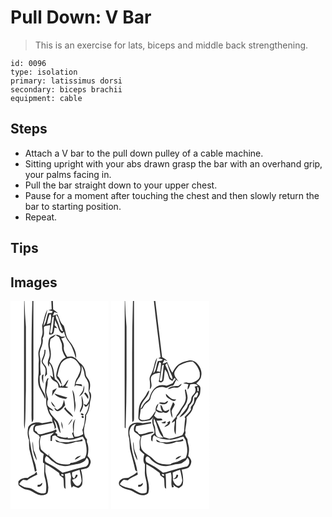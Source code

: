 # Pull Down: V Bar 
> This is an exercise for lats, biceps and middle back strengthening.

``` 
id: 0096 
type: isolation 
primary: latissimus dorsi 
secondary: biceps brachii 
equipment: cable 
``` 

## Steps

 - Attach a V bar to the pull down pulley of a cable machine.
 - Sitting upright with your abs drawn grasp the bar with an overhand grip, your palms facing in.
 - Pull the bar straight down to your upper chest.
 - Pause for a moment after touching the chest and then slowly return the bar to starting position.
 - Repeat.

## Tips


## Images

<svg width="118pt" height="250pt" viewBox="0 0 118 250" xmlns="http://www.w3.org/2000/svg"><g fill="#FFF"><path d="M0 0h16.38c-.29 48.66-.02 97.33-.15 146-.03 2.52.12 5.07.79 7.52 1.37-15.56.87-31.25 1.42-46.86.09-25.23.04-50.46.03-75.69-.9-10.3-1.36-20.63-1.69-30.97h9.42c-1.45 42.67-.8 85.36-.94 128.05.1 5.85-.35 11.74.4 17.56 1.26-1.31 1.87-2.84 1.82-4.59 0-47 .01-94.01-.01-141.02H49c.13 3.29.29 6.57.46 9.85-1 .27-2.99.8-3.99 1.07 1.73.56 3.48 1.04 5.23 1.5l-1.2 2.1c-1.4-.09-2.79-.11-4.19-.07-2.38 5.02-1.71 11.31-5.83 15.49 1.16-6.63 3.6-12.94 4.85-19.55-3.57 5.86-4.04 12.96-6.43 19.31.45 4.26 1.23 8.8-.39 12.9-1.2 2.82-.16 5.94-.87 8.85-.82 3.05-2.29 5.9-2.93 9.01-.88 4.14.74 8.3.2 12.47-.51 5.65.32 11.36-.52 17-.62 5.25-.46 10.88 2.17 15.61 2.22 3.95 4.06 8.1 6.37 12 .79-5.15-3.34-9-5.1-13.45-2.09-4.41-1.79-9.36-1.81-14.1.33-.42.99-1.26 1.33-1.68-.5-4.73-1.03-9.5-.49-14.25.61-4.54-1.77-9.02-.53-13.55 1.47-5.16 4.55-10.18 3.14-15.75 2.91-4.14 1.15-9.21 1.71-13.85 2.18-1.4 4.93-1.44 7.39-2.02-.18 3.73-.61 7.45-1.36 11.1 1.91.92 3.98.23 5.36-1.29.69-2.14.86-4.4 1.2-6.61l3.26.48c-.97-1.18-1.99-2.31-3.04-3.43.2-2.05.37-4.11.57-6.17.49 1.15.98 2.29 1.48 3.43 2.67 3.98 2.26 9.84 6.86 12.38.79-.68 1.59-1.37 2.37-2.07.9 4.51 2.74 8.78 5.67 12.34 4.57 5.73 6.28 12.97 8.69 19.73.85-6.27-2.12-12.03-5.39-17.13-2.38-3.41-5.43-6.56-6.4-10.73-.88-3.75-1.6-7.54-2.86-11.19-4.41-3.27-5.25-9.13-7.68-13.75-1.83.69-3.7 1.3-5.58 1.84.63-1.5 1.3-2.97 1.99-4.44 1.37.46 2.74.9 4.12 1.33-1.75-1.67-3.67-3.14-5.65-4.51-.09-3.4-.2-6.8-.34-10.2H118v250H0V0m48.81 42.97c-2.72 1.08-2.86 4.43-3.27 6.91-1.14 6.19 3.09 12.25.69 18.36-1.53 3.44-2.24 7.21-.14 10.66.13-1.06.4-3.19.53-4.26 3.6 4.99 3.92 11.17 4.58 17.05-1.27-.89-2.57-1.74-3.89-2.54.66 1.48 1.34 2.96 2.19 4.35 1.53 2.23 4.41 2.8 6.35 4.57 1.55 1.59 1.54 3.92 1.85 5.98 3.89-.93 7.95 1.17 11.69-.5-.86-.32-2.57-.96-3.42-1.27 1.45-2.46 2.8-4.99 3.63-7.72-3.16 2.09-3.76 6.5-7.34 8.07-1.18-4.55-1.91-9.66-5.99-12.62.92-4.69 1.86-9.47 3.85-13.85 2.1-4.57 7.05-7.27 11.88-7.87 5.55.28 8.95 5.44 11.41 9.83 1.81 4.6-1.2 9.1-2.9 13.23-2.63 3.38-3.47 7.6-3.6 11.79.37-.57 1.11-1.69 1.48-2.26 2.61.43 5.19 1.03 7.8 1.47-.26-.61-.79-1.84-1.05-2.45-2.35-.16-4.7-.29-7.05-.38.88-3.33 3.08-5.94 4.94-8.73 1.86-4.11 2.63-8.65 2.29-13.15 1.69 3.18 3.17 6.54 3.41 10.19.08 3.62 3.18 6.06 4.23 9.36 1.44 3.36.5 7.04.76 10.55.51 2.76 1.76 5.43 1.39 8.29-.04 3.33-2.08 6.11-3.89 8.73-.92-.34-2.75-1.03-3.66-1.37.68 1.16 1.35 2.33 2.03 3.5.83-.26 1.66-.51 2.49-.76.73-1.12 1.47-2.23 2.23-3.32-.76 4.84-1.75 9.94-4.74 13.96-.31 6.02-.66 12.36-3.34 17.87.39 1.67.71 3.35.99 5.03-3.09 2-6.64 3.21-10.34 3.28-.37-1.39-.76-2.76-1.17-4.13.69-5.73-.1-11.6 2.12-17.08-4.1 4.03-2.97 10.34-2.44 15.49-.39.38-1.17 1.13-1.56 1.51.71 1.85 1.42 3.7 2.09 5.56-2.39.25-4.78.38-7.18.45.03-.24.07-.72.09-.96-4.33.86-8.57-.43-12.59-1.94l-.16-2.3-3.25-1.85c2.32.95 3.46-2.58 1.47-3.49-3.99 2.86-9.03 3.15-13.56 4.68-3.09.88-7.77 2.43-9.04-1.73l-2.42-1.63c.09-1.85-.52-4.71 1.73-5.47 6.53-1.44 13.19-2.24 19.71-3.75-.56-.61-1.14-1.2-1.74-1.78-3.64.93-7.36 1.51-11.06 2.17-5.65-2.19-13.63-1.04-16.68 4.74-1.04 5.15-1.09 10.59 1 15.51-.03 3.7-.04 7.41.42 11.09 2.2 8.96 4.95 17.8 6.67 26.88.52-.29 1.55-.89 2.07-1.19-.89-3.24-.96-6.69-2.25-9.81-4.12-10.86-5.11-22.48-7.11-33.84-.56-3.36.49-6.86 2.41-9.62 1.27-1.83 3.72-1.94 5.62-2.72-2.55 2.21-3.42 5.52-2.4 8.75 1.83 1.93 4.23 3.24 6.41 4.75.39.85.78 1.7 1.18 2.55-1.97 4.3-.5 9.13-.87 13.66.2.54.61 1.62.82 2.16.31.44.95 1.31 1.26 1.75 1.13.8 2.25 1.62 3.37 2.44-.69 3.35-1.07 6.75-.8 10.16.41.29 1.21.85 1.62 1.14.14 5.79-.99 11.73.69 17.39 1.57 5.62 2.18 11.82.95 17.5-5.17 2.51-10.44-.7-14.71-3.48-3.06-2.24-6.98-2.1-10.5-3.04-2.46-.78-4.57-2.32-6.72-3.71 1.27-2.02 2.78-3.89 4.8-5.21 1.6.26 3.21.49 4.83.69 3.43-3.32 8.04-4.68 12.1-6.97-.2-.83-.59-2.49-.79-3.32-.94.91-1.85 1.85-2.75 2.8-2.84 1.24-5.57 2.73-8.03 4.63-4.19-.29-8.35.87-11.09 4.21.07 1.47-.12 2.99.31 4.43 1.73 1.68 3.79 3.03 5.95 4.1 3.13 1.49 6.87 1.23 9.81 3.2 4.98 2.83 10.93 6.69 16.76 3.82 3.5-1.03 2.69-5.36 3.15-8.17-.48-6.43-2.24-12.73-3.65-19.01.01-3.07-.04-6.14-.03-9.2 5.86 2.88 11.23 6.63 16.49 10.47.33 1 .61 2.02.84 3.06 1.4 1.09 2.98 1.96 4.3 3.17.85 3.77.24 7.71.99 11.51l1.72 1.52c-.35-5.97-.04-11.98-.8-17.92 2.06-.62 4.12-1.22 6.2-1.77.8 2.27 1.48 4.66.98 7.09-.65 3.77-.12 7.62.94 11.26.68-.66 1.34-1.34 1.98-2.05 1.96.84 3.94 1.62 5.94 2.38 2.03-1.22 4.55-2.51 4.79-5.18.78-5.66-.02-11.45-1.64-16.9 2.46-.58 4.97-.96 7.37-1.74 2.56-1.18 3.6-4.06 4.3-6.59.73-3.27-1.65-5.91-3.63-8.15 1.21-5.47 1.59-11.37-.84-16.59l.09-3.44c-1.69-1.65-2.81-3.8-3.15-6.14-1.96-7.72 2.94-15.01 2.15-22.77 3.4-4.52 4.19-10.36 4.7-15.83 1.01-4.29 2.82-9.48-1.05-12.93 1.24-4.13 1.92-8.78-.13-12.78-1.04-2.58-3.6-4.46-3.84-7.35-.43-4.58-2.01-9.44-5.56-12.54-3.38-2.13-4.86-6.35-8.72-7.85-2.41-1.82-5.46-1.18-8.2-.72-1.95-3.69-4.74-7.55-3.99-11.94.65-3.72-1.72-6.9-3.08-10.15 1.76-.57 3.85-.66 5.03-2.34-1.55.1-3.09.22-4.62.38-2.28-.95-4.56-3.54-7.15-1.98 1.37.83 2.77 1.64 4.16 2.45.93 2.64 2.19 5.14 3.17 7.76.57 2.58.17 5.27.66 7.87.92 3.17 2.43 6.14 4.23 8.89-6.58 2.55-9.04 9.65-10.57 15.93-.7 3.13-1.92 7.05.69 9.64 2.27 2.16 3.42 5.11 5.22 7.62-.73.55-1.45 1.1-2.18 1.65-.92-3.72-3.05-6.92-6.28-9.01-1.24-7.19-.98-15.35-6.62-20.84 2.13-5.09 2.29-10.72 1.02-16.05-.99-3.74-.48-7.63.42-11.34 2.44-1.36 5.03-2.77 6.37-5.36-1.92.84-3.78 1.82-5.63 2.81m-8.06 15.62c.32 4.51-1.83 8.52-3.27 12.63-.89 2.94 1.81 5.07 3.16 7.32 2.63 3.66 1.23 8.38.43 12.41.96-.96 1.9-1.94 2.84-2.93-.33-3.57.3-7.66-2.31-10.55-1.23-1.94-3.94-3.82-2.64-6.4 1.6-4.02 3.58-8.08 2.93-12.55-.28.01-.86.05-1.14.07m-2.85 30.4c-.98 3.52.17 7.02 1.58 10.25-.2-3.69-.54-7.4.28-11.03-.47.19-1.39.58-1.86.78m6.28 3.96c-.87 2.31-2.16 4.55-2.09 7.1-.09 4.25-1.41 8.61.07 12.76 1.54 5.01-.32 10.44 1.91 15.31.87 4.41 2.64 8.59 5.75 11.9.15 1.79.35 3.58.55 5.37 1.76 2.51 2.76 5.42 2.65 8.51l1.75-2.14c-.4-3.2-1.62-6.16-2.76-9.15 5.03 4.09 3.86 11.5 8.12 16.08-.72-4.78-1.18-9.84-3.6-14.11-3.73-4.61-9.1-8.4-10.19-14.62 1.76.74 3.53 1.44 5.36 1.97-1.74-2.84-5.33-3.74-7.11-6.52-.6-2.43-.64-5.18.64-7.42-.7-2.63-1.73-5.17-2.23-7.86-.43-4.82 2.13-9.37 1.53-14.2.42-1.13.85-2.26 1.27-3.38-.4.1-1.21.3-1.62.4m41.89 16.07c-1.21 1.86-2.65 3.57-3.77 5.49 5.12-2.15 7.06-8.08 5.97-13.23-.74 2.58-.66 5.45-2.2 7.74m-35.5-1.77c-.36 2.24-.66 4.49-.69 6.76 1.62-3.33 3.97-6.21 5.71-9.47-1.77.72-3.44 1.65-5.02 2.71m26.18 26.36c.98-3.78 1.84-7.75 1.04-11.64-1.04-5.14-.3-10.84-3.63-15.28 1.58 8.88 2.7 17.88 2.59 26.92m11.62-22.52c1.75 2.05 3.11 4.39 4.7 6.57 1.37-3.12-1.12-5.82-3.15-7.9-.39.33-1.16 1-1.55 1.33m-35.85-.07c3 4.38 8.62 5.79 13.57 6.59.74-.53 1.47-1.08 2.18-1.66-5.3-1.54-10.5-3.31-15.75-4.93m33.1 13.94c-.32 2.34-1.41 4.48-2.37 6.61.11.64.33 1.9.43 2.53.83-1.63 1.68-3.24 2.41-4.91 2.37-5.01 1.11-10.87-.76-15.83-.36 3.88.81 7.73.29 11.6m-21.46-6.37c-.63 2.5-1.11 5.1-2.34 7.4-1.36 2.14-3.62 3.44-5.75 4.7-1.14-.97-2.3-1.92-3.49-2.83.54 2.29 1.95 4.69 4.69 4.38 3.54-1.27 5.92-4.28 8.31-7.01-.32-2.25-.72-4.49-1.42-6.64m-15.4 1.89c.35 3.18 2.31 5.76 5.27 6.95a43.527 43.527 0 0 0-5.27-6.95m15.54 8.85c3.26 3.62 6.57 7.39 10.83 9.86-1.27-5.23-7.37-7.08-9.33-11.92-.5.69-1 1.37-1.5 2.06m20.15 5.8c-.8 1.68 3.02 3.07 3.31 1.17-.4-1.23-2.25-2.05-3.31-1.17m1.09 3.12c-.89 1.24 1.17 3 2.17 1.75.92-1.27-1.15-3.02-2.17-1.75m-16.48 10.88c2.3-2.12 4.47-4.56 5.27-7.66-2.16 2.24-3.75 4.96-5.27 7.66m-8.15-4.28c-.08 3.01.57 5.97 1.78 8.72.11-3.01-.3-6.05-1.78-8.72m-34.35 23.51c-.64 8 .83 16.13 5.09 23.01-.47-4.39-2.04-8.57-3.9-12.54-.48-3.48-.39-7.03-1.19-10.47m8.87 51.99c-.7.06-2.11.19-2.82.25-.03.59-.11 1.77-.15 2.36 2.9.47 5.94-1.76 5.61-4.85-.89.73-1.77 1.47-2.64 2.24z"/><path d="M46.77 16.34c.41-.11 1.21-.35 1.61-.46.97 3.37.05 6.91-.46 10.29-1.34.74-2.81 1.2-4.22 1.77.75-3.93 1.59-7.87 3.07-11.6zM54.8 16.58c3.07 3.15 3.48 7.71 5.11 11.6 1.16 2.62 2.35 5.22 3.18 7.96-4.24-.01-3.98-5.2-5.39-8.08-.7-3.94-4.37-7.33-2.9-11.48zM50.35 19.58l1.78-1.01c-.49 6.07-1.05 12.17-1.9 18.2l-1.49 2.61c-.31-.48-.93-1.46-1.25-1.94 1.09-5.93 1.72-11.94 2.86-17.86zM36.62 162.09c5.24-1.34 10.41-2.9 15.66-4.17-1.35 1.42-2.77 2.76-4.16 4.13-.04 2-.07 4-.1 6 .43 0 1.29.01 1.72.01.12-1.94.15-3.9.49-5.82 1.09-.49 2.26-.74 3.41-1.05 1.81 1.7 3.88 3.09 6.2 4.01 5.33.9 10.82 1.84 16.19.74 3.6-1.07 7.13-2.41 10.83-3.11.8 1.47 1.65 2.92 2.57 4.32 1.61 6.97 3.52 14.72-.24 21.38-5.66 2.01-10.74 5.78-17.01 5.73-.28.37-.85 1.09-1.14 1.46-5.28.86-10.84.29-15.7-2-3.31-2.39-6.27-5.23-9.19-8.07-.02-.71-.05-2.13-.06-2.84-.26.91-.51 1.83-.77 2.75-3.14-2.28-6.19-4.68-8.82-7.55-1.33-5.2-1.98-10.82.12-15.92m17.08 4.22c.41.89.87 1.75 1.4 2.58 3.24.99 6.73 1.03 9.88 2.42 4.56.83 9.09-.73 13.33-2.3 2.76-.36 5.57-.41 8.29-1.07-.12-.56-.36-1.67-.48-2.22-4.45 2.14-9.49 2.04-14.2 3.26-4.18 1.16-8.54.37-12.79.2-1.7-1.17-3.53-2.11-5.43-2.87m23.6 24.14c2.68-1.17 5.29-2.62 7.27-4.81-2.96.65-6.46 1.43-7.27 4.81z"/><path d="M43.51 194.13c-3.16-1.36-2.54-5.97-.43-8.06 3.26 1.54 4.84 5.03 7.95 6.78 5.4 4.58 13.04 6.36 19.89 4.58 6.3-1.92 13.54-1.24 18.63-6.07.64-1.1 1.29-2.2 1.95-3.29 4.11 3.22 2.48 10.9-3.06 11.11-8.89 1.43-17.23 5-26 6.92-5.87-4.62-12.19-8.72-18.93-11.97zM73.91 205.72c2.93-1.18 5.85-2.41 8.92-3.2.9 4.46 2.22 8.91 2.49 13.45-.73 2.84-2.66 7.12-6.31 5.6-2.59-1.5-4.01-4.38-5.08-7.07 2.99-.86 6.58-2.06 6.56-5.78-.45-.12-1.36-.35-1.82-.47-.64 1.59-1.31 3.17-2.13 4.68-2.93-1.34-2.75-4.47-2.63-7.21zM61.04 207.9c1.02-1.04 3.34.3 2.5 1.68-.97.98-3.31-.38-2.5-1.68z"/></g><g fill="#333"><path d="M16.38 0h.4c.33 10.34.79 20.67 1.69 30.97.01 25.23.06 50.46-.03 75.69-.55 15.61-.05 31.3-1.42 46.86-.67-2.45-.82-5-.79-7.52.13-48.67-.14-97.34.15-146zM26.2 0h1.27c.02 47.01.01 94.02.01 141.02.05 1.75-.56 3.28-1.82 4.59-.75-5.82-.3-11.71-.4-17.56.14-42.69-.51-85.38.94-128.05zM49 0h1.84c.14 3.4.25 6.8.34 10.2 1.98 1.37 3.9 2.84 5.65 4.51-1.38-.43-2.75-.87-4.12-1.33-.69 1.47-1.36 2.94-1.99 4.44 1.88-.54 3.75-1.15 5.58-1.84 2.43 4.62 3.27 10.48 7.68 13.75 1.26 3.65 1.98 7.44 2.86 11.19.97 4.17 4.02 7.32 6.4 10.73 3.27 5.1 6.24 10.86 5.39 17.13-2.41-6.76-4.12-14-8.69-19.73-2.93-3.56-4.77-7.83-5.67-12.34-.78.7-1.58 1.39-2.37 2.07-4.6-2.54-4.19-8.4-6.86-12.38-.5-1.14-.99-2.28-1.48-3.43-.2 2.06-.37 4.12-.57 6.17 1.05 1.12 2.07 2.25 3.04 3.43l-3.26-.48c-.34 2.21-.51 4.47-1.2 6.61-1.38 1.52-3.45 2.21-5.36 1.29.75-3.65 1.18-7.37 1.36-11.1-2.46.58-5.21.62-7.39 2.02-.56 4.64 1.2 9.71-1.71 13.85 1.41 5.57-1.67 10.59-3.14 15.75-1.24 4.53 1.14 9.01.53 13.55-.54 4.75-.01 9.52.49 14.25-.34.42-1 1.26-1.33 1.68.02 4.74-.28 9.69 1.81 14.1 1.76 4.45 5.89 8.3 5.1 13.45-2.31-3.9-4.15-8.05-6.37-12-2.63-4.73-2.79-10.36-2.17-15.61.84-5.64.01-11.35.52-17 .54-4.17-1.08-8.33-.2-12.47.64-3.11 2.11-5.96 2.93-9.01.71-2.91-.33-6.03.87-8.85 1.62-4.1.84-8.64.39-12.9 2.39-6.35 2.86-13.45 6.43-19.31-1.25 6.61-3.69 12.92-4.85 19.55 4.12-4.18 3.45-10.47 5.83-15.49 1.4-.04 2.79-.02 4.19.07l1.2-2.1c-1.75-.46-3.5-.94-5.23-1.5 1-.27 2.99-.8 3.99-1.07-.17-3.28-.33-6.56-.46-9.85m-2.23 16.34c-1.48 3.73-2.32 7.67-3.07 11.6 1.41-.57 2.88-1.03 4.22-1.77.51-3.38 1.43-6.92.46-10.29-.4.11-1.2.35-1.61.46m8.03.24c-1.47 4.15 2.2 7.54 2.9 11.48 1.41 2.88 1.15 8.07 5.39 8.08-.83-2.74-2.02-5.34-3.18-7.96-1.63-3.89-2.04-8.45-5.11-11.6m-4.45 3c-1.14 5.92-1.77 11.93-2.86 17.86.32.48.94 1.46 1.25 1.94l1.49-2.61c.85-6.03 1.41-12.13 1.9-18.2l-1.78 1.01z"/><path d="M48.81 42.97c1.85-.99 3.71-1.97 5.63-2.81-1.34 2.59-3.93 4-6.37 5.36-.9 3.71-1.41 7.6-.42 11.34 1.27 5.33 1.11 10.96-1.02 16.05 5.64 5.49 5.38 13.65 6.62 20.84 3.23 2.09 5.36 5.29 6.28 9.01.73-.55 1.45-1.1 2.18-1.65-1.8-2.51-2.95-5.46-5.22-7.62-2.61-2.59-1.39-6.51-.69-9.64 1.53-6.28 3.99-13.38 10.57-15.93-1.8-2.75-3.31-5.72-4.23-8.89-.49-2.6-.09-5.29-.66-7.87-.98-2.62-2.24-5.12-3.17-7.76-1.39-.81-2.79-1.62-4.16-2.45 2.59-1.56 4.87 1.03 7.15 1.98 1.53-.16 3.07-.28 4.62-.38-1.18 1.68-3.27 1.77-5.03 2.34 1.36 3.25 3.73 6.43 3.08 10.15-.75 4.39 2.04 8.25 3.99 11.94 2.74-.46 5.79-1.1 8.2.72 3.86 1.5 5.34 5.72 8.72 7.85 3.55 3.1 5.13 7.96 5.56 12.54.24 2.89 2.8 4.77 3.84 7.35 2.05 4 1.37 8.65.13 12.78 3.87 3.45 2.06 8.64 1.05 12.93-.51 5.47-1.3 11.31-4.7 15.83.79 7.76-4.11 15.05-2.15 22.77.34 2.34 1.46 4.49 3.15 6.14l-.09 3.44c2.43 5.22 2.05 11.12.84 16.59 1.98 2.24 4.36 4.88 3.63 8.15-.7 2.53-1.74 5.41-4.3 6.59-2.4.78-4.91 1.16-7.37 1.74 1.62 5.45 2.42 11.24 1.64 16.9-.24 2.67-2.76 3.96-4.79 5.18-2-.76-3.98-1.54-5.94-2.38-.64.71-1.3 1.39-1.98 2.05-1.06-3.64-1.59-7.49-.94-11.26.5-2.43-.18-4.82-.98-7.09-2.08.55-4.14 1.15-6.2 1.77.76 5.94.45 11.95.8 17.92l-1.72-1.52c-.75-3.8-.14-7.74-.99-11.51-1.32-1.21-2.9-2.08-4.3-3.17-.23-1.04-.51-2.06-.84-3.06-5.26-3.84-10.63-7.59-16.49-10.47-.01 3.06.04 6.13.03 9.2 1.41 6.28 3.17 12.58 3.65 19.01-.46 2.81.35 7.14-3.15 8.17-5.83 2.87-11.78-.99-16.76-3.82-2.94-1.97-6.68-1.71-9.81-3.2-2.16-1.07-4.22-2.42-5.95-4.1-.43-1.44-.24-2.96-.31-4.43 2.74-3.34 6.9-4.5 11.09-4.21 2.46-1.9 5.19-3.39 8.03-4.63.9-.95 1.81-1.89 2.75-2.8.2.83.59 2.49.79 3.32-4.06 2.29-8.67 3.65-12.1 6.97-1.62-.2-3.23-.43-4.83-.69-2.02 1.32-3.53 3.19-4.8 5.21 2.15 1.39 4.26 2.93 6.72 3.71 3.52.94 7.44.8 10.5 3.04 4.27 2.78 9.54 5.99 14.71 3.48 1.23-5.68.62-11.88-.95-17.5-1.68-5.66-.55-11.6-.69-17.39-.41-.29-1.21-.85-1.62-1.14-.27-3.41.11-6.81.8-10.16-1.12-.82-2.24-1.64-3.37-2.44-.31-.44-.95-1.31-1.26-1.75-.21-.54-.62-1.62-.82-2.16.37-4.53-1.1-9.36.87-13.66-.4-.85-.79-1.7-1.18-2.55-2.18-1.51-4.58-2.82-6.41-4.75-1.02-3.23-.15-6.54 2.4-8.75-1.9.78-4.35.89-5.62 2.72-1.92 2.76-2.97 6.26-2.41 9.62 2 11.36 2.99 22.98 7.11 33.84 1.29 3.12 1.36 6.57 2.25 9.81-.52.3-1.55.9-2.07 1.19-1.72-9.08-4.47-17.92-6.67-26.88-.46-3.68-.45-7.39-.42-11.09-2.09-4.92-2.04-10.36-1-15.51 3.05-5.78 11.03-6.93 16.68-4.74 3.7-.66 7.42-1.24 11.06-2.17.6.58 1.18 1.17 1.74 1.78-6.52 1.51-13.18 2.31-19.71 3.75-2.25.76-1.64 3.62-1.73 5.47l2.42 1.63c1.27 4.16 5.95 2.61 9.04 1.73 4.53-1.53 9.57-1.82 13.56-4.68 1.99.91.85 4.44-1.47 3.49l3.25 1.85.16 2.3c4.02 1.51 8.26 2.8 12.59 1.94-.02.24-.06.72-.09.96 2.4-.07 4.79-.2 7.18-.45-.67-1.86-1.38-3.71-2.09-5.56.39-.38 1.17-1.13 1.56-1.51-.53-5.15-1.66-11.46 2.44-15.49-2.22 5.48-1.43 11.35-2.12 17.08.41 1.37.8 2.74 1.17 4.13 3.7-.07 7.25-1.28 10.34-3.28-.28-1.68-.6-3.36-.99-5.03 2.68-5.51 3.03-11.85 3.34-17.87 2.99-4.02 3.98-9.12 4.74-13.96-.76 1.09-1.5 2.2-2.23 3.32-.83.25-1.66.5-2.49.76-.68-1.17-1.35-2.34-2.03-3.5.91.34 2.74 1.03 3.66 1.37 1.81-2.62 3.85-5.4 3.89-8.73.37-2.86-.88-5.53-1.39-8.29-.26-3.51.68-7.19-.76-10.55-1.05-3.3-4.15-5.74-4.23-9.36-.24-3.65-1.72-7.01-3.41-10.19.34 4.5-.43 9.04-2.29 13.15-1.86 2.79-4.06 5.4-4.94 8.73 2.35.09 4.7.22 7.05.38.26.61.79 1.84 1.05 2.45-2.61-.44-5.19-1.04-7.8-1.47-.37.57-1.11 1.69-1.48 2.26.13-4.19.97-8.41 3.6-11.79 1.7-4.13 4.71-8.63 2.9-13.23-2.46-4.39-5.86-9.55-11.41-9.83-4.83.6-9.78 3.3-11.88 7.87-1.99 4.38-2.93 9.16-3.85 13.85 4.08 2.96 4.81 8.07 5.99 12.62 3.58-1.57 4.18-5.98 7.34-8.07-.83 2.73-2.18 5.26-3.63 7.72.85.31 2.56.95 3.42 1.27-3.74 1.67-7.8-.43-11.69.5-.31-2.06-.3-4.39-1.85-5.98-1.94-1.77-4.82-2.34-6.35-4.57-.85-1.39-1.53-2.87-2.19-4.35 1.32.8 2.62 1.65 3.89 2.54-.66-5.88-.98-12.06-4.58-17.05-.13 1.07-.4 3.2-.53 4.26-2.1-3.45-1.39-7.22.14-10.66 2.4-6.11-1.83-12.17-.69-18.36.41-2.48.55-5.83 3.27-6.91M36.62 162.09c-2.1 5.1-1.45 10.72-.12 15.92 2.63 2.87 5.68 5.27 8.82 7.55.26-.92.51-1.84.77-2.75.01.71.04 2.13.06 2.84 2.92 2.84 5.88 5.68 9.19 8.07 4.86 2.29 10.42 2.86 15.7 2 .29-.37.86-1.09 1.14-1.46 6.27.05 11.35-3.72 17.01-5.73 3.76-6.66 1.85-14.41.24-21.38-.92-1.4-1.77-2.85-2.57-4.32-3.7.7-7.23 2.04-10.83 3.11-5.37 1.1-10.86.16-16.19-.74-2.32-.92-4.39-2.31-6.2-4.01-1.15.31-2.32.56-3.41 1.05-.34 1.92-.37 3.88-.49 5.82-.43 0-1.29-.01-1.72-.01.03-2 .06-4 .1-6 1.39-1.37 2.81-2.71 4.16-4.13-5.25 1.27-10.42 2.83-15.66 4.17m6.89 32.04c6.74 3.25 13.06 7.35 18.93 11.97 8.77-1.92 17.11-5.49 26-6.92 5.54-.21 7.17-7.89 3.06-11.11-.66 1.09-1.31 2.19-1.95 3.29-5.09 4.83-12.33 4.15-18.63 6.07-6.85 1.78-14.49 0-19.89-4.58-3.11-1.75-4.69-5.24-7.95-6.78-2.11 2.09-2.73 6.7.43 8.06m30.4 11.59c-.12 2.74-.3 5.87 2.63 7.21.82-1.51 1.49-3.09 2.13-4.68.46.12 1.37.35 1.82.47.02 3.72-3.57 4.92-6.56 5.78 1.07 2.69 2.49 5.57 5.08 7.07 3.65 1.52 5.58-2.76 6.31-5.6-.27-4.54-1.59-8.99-2.49-13.45-3.07.79-5.99 2.02-8.92 3.2m-12.87 2.18c-.81 1.3 1.53 2.66 2.5 1.68.84-1.38-1.48-2.72-2.5-1.68z"/><path d="M40.75 58.59c.28-.02.86-.06 1.14-.07.65 4.47-1.33 8.53-2.93 12.55-1.3 2.58 1.41 4.46 2.64 6.4 2.61 2.89 1.98 6.98 2.31 10.55-.94.99-1.88 1.97-2.84 2.93.8-4.03 2.2-8.75-.43-12.41-1.35-2.25-4.05-4.38-3.16-7.32 1.44-4.11 3.59-8.12 3.27-12.63zM37.9 88.99c.47-.2 1.39-.59 1.86-.78-.82 3.63-.48 7.34-.28 11.03-1.41-3.23-2.56-6.73-1.58-10.25zM44.18 92.95c.41-.1 1.22-.3 1.62-.4-.42 1.12-.85 2.25-1.27 3.38.6 4.83-1.96 9.38-1.53 14.2.5 2.69 1.53 5.23 2.23 7.86-1.28 2.24-1.24 4.99-.64 7.42 1.78 2.78 5.37 3.68 7.11 6.52-1.83-.53-3.6-1.23-5.36-1.97 1.09 6.22 6.46 10.01 10.19 14.62 2.42 4.27 2.88 9.33 3.6 14.11-4.26-4.58-3.09-11.99-8.12-16.08 1.14 2.99 2.36 5.95 2.76 9.15l-1.75 2.14c.11-3.09-.89-6-2.65-8.51-.2-1.79-.4-3.58-.55-5.37-3.11-3.31-4.88-7.49-5.75-11.9-2.23-4.87-.37-10.3-1.91-15.31-1.48-4.15-.16-8.51-.07-12.76-.07-2.55 1.22-4.79 2.09-7.1zM86.07 109.02c1.54-2.29 1.46-5.16 2.2-7.74 1.09 5.15-.85 11.08-5.97 13.23 1.12-1.92 2.56-3.63 3.77-5.49z"/><path d="M50.57 107.25c1.58-1.06 3.25-1.99 5.02-2.71-1.74 3.26-4.09 6.14-5.71 9.47.03-2.27.33-4.52.69-6.76zM76.75 133.61c.11-9.04-1.01-18.04-2.59-26.92 3.33 4.44 2.59 10.14 3.63 15.28.8 3.89-.06 7.86-1.04 11.64zM88.37 111.09c.39-.33 1.16-1 1.55-1.33 2.03 2.08 4.52 4.78 3.15 7.9-1.59-2.18-2.95-4.52-4.7-6.57zM52.52 111.02c5.25 1.62 10.45 3.39 15.75 4.93-.71.58-1.44 1.13-2.18 1.66-4.95-.8-10.57-2.21-13.57-6.59zM85.62 124.96c.52-3.87-.65-7.72-.29-11.6 1.87 4.96 3.13 10.82.76 15.83-.73 1.67-1.58 3.28-2.41 4.91-.1-.63-.32-1.89-.43-2.53.96-2.13 2.05-4.27 2.37-6.61zM64.16 118.59c.7 2.15 1.1 4.39 1.42 6.64-2.39 2.73-4.77 5.74-8.31 7.01-2.74.31-4.15-2.09-4.69-4.38 1.19.91 2.35 1.86 3.49 2.83 2.13-1.26 4.39-2.56 5.75-4.7 1.23-2.3 1.71-4.9 2.34-7.4z"/><path d="M48.76 120.48c1.98 2.13 3.75 4.46 5.27 6.95-2.96-1.19-4.92-3.77-5.27-6.95zM64.3 129.33c.5-.69 1-1.37 1.5-2.06 1.96 4.84 8.06 6.69 9.33 11.92-4.26-2.47-7.57-6.24-10.83-9.86zM84.45 135.13c1.06-.88 2.91-.06 3.31 1.17-.29 1.9-4.11.51-3.31-1.17zM85.54 138.25c1.02-1.27 3.09.48 2.17 1.75-1 1.25-3.06-.51-2.17-1.75zM69.06 149.13c1.52-2.7 3.11-5.42 5.27-7.66-.8 3.1-2.97 5.54-5.27 7.66zM60.91 144.85c1.48 2.67 1.89 5.71 1.78 8.72-1.21-2.75-1.86-5.71-1.78-8.72zM53.7 166.31c1.9.76 3.73 1.7 5.43 2.87 4.25.17 8.61.96 12.79-.2 4.71-1.22 9.75-1.12 14.2-3.26.12.55.36 1.66.48 2.22-2.72.66-5.53.71-8.29 1.07-4.24 1.57-8.77 3.13-13.33 2.3-3.15-1.39-6.64-1.43-9.88-2.42-.53-.83-.99-1.69-1.4-2.58zM26.56 168.36c.8 3.44.71 6.99 1.19 10.47 1.86 3.97 3.43 8.15 3.9 12.54-4.26-6.88-5.73-15.01-5.09-23.01zM77.3 190.45c.81-3.38 4.31-4.16 7.27-4.81-1.98 2.19-4.59 3.64-7.27 4.81zM35.43 220.35c.87-.77 1.75-1.51 2.64-2.24.33 3.09-2.71 5.32-5.61 4.85.04-.59.12-1.77.15-2.36.71-.06 2.12-.19 2.82-.25z"/></g></svg>
<svg width="118pt" height="250pt" viewBox="0 0 118 250" xmlns="http://www.w3.org/2000/svg"><g fill="#FFF"><path d="M0 0h16.33c-.14 50.63-.08 101.25-.04 151.88l1.08.92c1.52-40.6 1.06-81.24 1.1-121.86-.9-10.29-1.36-20.62-1.73-30.94h9.46c-1.43 41.66-.8 83.35-.95 125.02.09 6.74-.22 13.48.22 20.21 2.39-.87 1.92-3.37 2.04-5.27-.08-46.65.01-93.31-.04-139.96h23.84c2.37 22.5 5.4 44.91 8.05 67.37-.66.35-1.97 1.06-2.63 1.41 1.76.42 3.51.84 5.27 1.28-1.24 2.14-3.7 1.65-5.76 2.01-2.46 4.72-1.31 11.27-5.72 14.84 1.21-6.35 3.54-12.41 4.74-18.76-3.13 4.32-3.26 9.94-5.1 14.82-.9 4.17-4.74 7.49-3.86 12.02.58 3.59.56 7.21.11 10.82 5.1-4.06-1.11-11.22 2.42-16.03 2.54-2.62 6.36-3.29 9.84-3.71-.25 3.55-.48 7.14-1.55 10.55 1.62 2.04 4.23.79 5.56-.89 1.17-4.45 1.02-9.11 1.9-13.62 3.3 3.08 3.85 7.72 5.41 11.71 1.11.83 2.33 1.47 3.54 2.15.8-1.21 1.58-2.42 2.36-3.64l1.71 1.49c-1.52 1.49-2.77 3.22-3.89 5.02-2.48.82-4.79 2.29-7.32 2.81-3.89-1.18-8.25-1.16-11.76 1.12-4.43 3.09-7.04 8.09-8.54 13.16-.58 2.51-3.09 3.67-4.8 5.33-2.64 2.2-3.76 5.59-5.79 8.29-.4-9.05 9.71-13.69 10.23-22.33-1.92 1.01-2.48 3.31-3.6 5.02-2.1 4.05-5.82 7.08-7.42 11.42-2 5.12-1.65 10.73-2.06 16.12-.2 2.59 2.29 4.26 4.56 4.69 2.81-.08 5.54-.85 8.33-1.18 2.51-.09 3.7-2.53 5.3-4.1-4.17 6.37 2.06 12.86 1.02 19.61-1.3 1.05-2.57 2.12-3.83 3.21.38 2.17-1.07 5.49 1.58 6.54.38-2.62-.25-5.76 2.19-7.56 4.6 4.29 11.31 4.86 17.27 5.41 6.23.69 11.84-2.43 17.79-3.59.83 1.46 1.68 2.91 2.56 4.34 1.64 6.98 3.53 14.78-.28 21.43-3.02.95-5.77 2.5-8.62 3.83-2.96 1.48-6.63 1.16-9.2 3.46-4.08.34-8.25.45-12.21-.78-5.74-1.06-8.85-6.6-13.62-9.4-3.17-2.38-6.77-4.53-8.86-8.01-1.82-5.02-1.9-10.68.07-15.68 4.65-1.22 9.39-2.2 13.92-3.84l.16-1.01c-5.6-1.03-10.98 3.36-16.75 2.69-1.23-.31-1.56-1.77-2.33-2.63-.83-.58-1.67-1.16-2.51-1.72.12-1.81.35-3.61.84-5.36 6.04-1.02 12.07-2.14 18.09-3.24l-.1-1.52c-3.37.33-6.73.74-10.08 1.22-4.55-.9-9.87-1.54-13.8 1.49-4.49 2.83-3.49 8.87-3.42 13.38 1.83 5.36 1.25 11.05 1.99 16.58 1.89 8.37 4.56 16.55 6.25 24.97.8.6 1.61 1.21 2.42 1.81-.77-9.25-5.14-17.63-6.5-26.77-.84-6.04-1.92-12.04-2.84-18.07-.78-5.26 1.92-11.75 7.9-12.32-2.47 2.3-3.28 5.7-2.2 8.86 2.45 2.49 6 3.88 7.7 7.11-2.35 4.67-.46 10.03-1.24 15.01 1.49 2.15 3.55 3.76 5.65 5.26-.88 3.9-2.21 8.44.74 11.82.02 3.42-.13 6.83-.15 10.25-.16 5.13 2.41 9.87 2.38 15-.03 2.99.44 6.1-.46 9-6.45 3.15-12.05-2.35-17.54-4.86-5.02-1.09-10.28-1.78-14.35-5.25 1.13-2.08 2.64-3.92 4.54-5.32 1.67.25 3.35.47 5.02.69 3.37-3.41 8.15-4.5 11.99-7.11-.14-.77-.43-2.31-.57-3.07-3.07 3.25-7.42 4.62-10.92 7.3-3.06.25-6.51-.01-8.94 2.23-2.47 1.5-3.28 5.82-.65 7.52 3.2 2.87 7.37 4.07 11.49 4.88 5.35 1.92 10 6.44 16 6.18 2.41-.49 6.21-.98 6.39-4.09 1.75-6.66-.88-13.22-2.01-19.72-.85-4.45-.57-9-.61-13.5 5.55 3.13 11 6.5 16 10.46.33.95.62 1.91.85 2.89 1.43 1.12 2.99 2.07 4.3 3.33.88 3.73.26 7.65 1.02 11.41l1.65 1.53c-.2-5.96-.05-11.96-.72-17.9 2.07-.62 4.15-1.22 6.24-1.78 2.16 5.86-.38 12.17 1.6 18.13l2.38-.99-1.64-2.73c2.15 1.93 4.59 3.48 7.35 4.38 2.02-1.31 4.65-2.57 4.87-5.3.87-5.7-.17-11.47-1.53-17 2.63-.59 5.41-.78 7.87-1.93 2.34-1.63 3.51-4.57 3.8-7.32.18-2.9-2.03-5.04-3.7-7.11.78-4.23 1.51-8.67.29-12.9-.71-2.36-1.12-4.8-1.31-7.25-1.24-1.6-2.18-3.4-2.89-5.29.66-1.54 1.04-3.17.23-4.75.58-5.47 2.2-10.89 1.58-16.43 3.83-3.32 7.33-7.47 8.07-12.66 1.43-2.01 2.52-4.23 3.25-6.59.96-3.65 4.84-5.92 5.03-9.87.16-2.89 1.51-6.89-1.42-8.84-.97-.83-2.01-1.57-3.05-2.31 2.28-2.71 5.59-5.12 5.75-8.97 1.45-6.08-1.69-12.15-6.02-16.24-2.53-2.32-6.27-3.14-9.58-2.28-4.21 1.03-8.51 2.29-12.04 4.91-3.2 2.48-5.05 6.17-7.01 9.62-2.61-4.01-4.32-8.49-6.21-12.86-1.59 1.21-3.49 1.72-5.45 1.96.67-1.48 1.35-2.94 2.06-4.39 1.25.56 2.51 1.11 3.77 1.65-1.57-2.31-3.94-3.8-6.39-5.01C58.55 44.93 55.59 22.49 53.01 0H118v250H0V0m54.01 166.37c.46.98.4 2.69 1.82 2.8 3.01.85 6.27.7 9.09 2.22 4.57.61 9.14-.61 13.3-2.45 2.84-.28 5.76-.15 8.47-1.21-.15-.52-.45-1.56-.6-2.07-4.17 2.27-9.06 1.96-13.55 3.18-4.42 1.41-9.05.46-13.58.41-1.47-1.26-3.16-2.18-4.95-2.88m-27.53 2.37c-.45 7.81.9 15.72 5.06 22.45-.07-6.07-4.45-11.13-4.25-17.22-.02-1.77-.31-3.53-.81-5.23m50.85 21.43c2.66-.79 5.22-2.16 6.96-4.39-2.79.54-6.07 1.29-6.96 4.39m-41.94 30.22c-.69.05-2.07.16-2.76.21l-.24 2.17c2.62.9 6.52-1.64 5.44-4.55-.82.71-1.63 1.43-2.44 2.17z"/><path d="M81.42 77.61c4.97-2.8 10.8-5.17 16.55-4.87 4.21 3.2 7.11 8.11 8.39 13.21-.05 2.6.71 5.9-1.62 7.78-3.57 3.33-8.8 5.68-13.69 4.11-1.51-.56-2.98.32-4.4.74 2.04.54 4.09 1.08 6.15 1.56-.84 1.98-1.06 4.11-1.07 6.25 1.88-1.6 2.41-3.99 3.14-6.21 3.12-.76 6.85-1.54 9.16 1.43l-.85.46c-.99.3-1.99.56-3 .78.69 1.6 1.58 3.27 1.02 5.07-.44 3.61-4.79 5.22-4.96 8.94-.12 3.05-1.69 5.66-4.02 7.55-1.26 6.47-7.34 9.97-10.28 15.41 5.83-2.9 10.69-8.16 12.02-14.66 2.68-2.34 4.46-5.53 4.24-9.18 1.15-2.54 3.3-4.63 5.1-6.75 2.42 1.22.13 4.69-.94 6.42-.6.01-1.79.02-2.38.03-.23 1.96-.3 3.93-.64 5.87-.61 3.19-5.08 4.81-3.42 8.43-1.73 3.8-5.29 6.13-7.78 9.35.22.39.66 1.17.87 1.56-.99 5.35-.96 10.81-1.58 16.21-.69 1.2-1.33 2.44-1.92 3.7-5.05 2.06-10.39 3.43-15.71 4.57-2.3-.71-4.61-1.39-6.93-2.04-.59-3.62-3.04-6.47-4.15-9.89-1.14-3.46-2.82-6.69-4.34-9.99 2.44.46 4.88-.01 7.24-.62-.5-2.86-3.67-1.47-5.62-1.81-1.84-.63-3.09-2.22-4.49-3.48 1.12-1.87 1.95-3.9 2.32-6.06 2.3 2.69 5.76 3.17 9 2.01 3.06 1.85 6.4-.1 7.11-3.45-1.87.5-3.6 2.2-5.63 1.87-2.98-1.52-1.96-5.96-5.2-7.26.3 2.83.63 5.78 2.52 8.06-2.54-.45-5.27-.67-7.15-2.68.79-2.32 1.75-4.58 2.44-6.93-2.85 1.88-3.85 5.54-3.51 8.79-2.44 3.37-4.33 7.37-7.81 9.82-3.76.41-8.65 3-11.51-.78.22-3.77 1.17-7.46 1.46-11.23 2.59.41 2.75-2.74 4.05-4.2 1.92-3.55 6.75-4.76 7.66-8.94 1.09-4.56 3.21-9.31 7.3-11.91 3.23-1.23 6.87-2.14 10.21-.72 2.93 1.14 5.21-1.95 8.08-2.21 2.5-.3 3.1-3.01 4.08-4.87.48-.77.96-1.55 1.43-2.34.66.56 1.99 1.66 2.66 2.22-2.22-3.54-6.38-6.98-4.92-11.64 1.3-2.76 3.34-5.17 5.32-7.48m-.72 24.32c-4.45-.05-9.55-.02-12.71 3.66 3.16.23 5.83-2.12 9.04-1.57 3.37.66 6.49-1.67 7.69-4.72-1.54.55-2.81 1.57-4.02 2.63m7.77 4.54c.32 3.22 1.08 6.38 1.22 9.62-.15 3.6-1.56 7.07-3.72 9.93-2.81 3.48-4.39 7.75-7.34 11.11-.81 3.81-5 5.27-5.74 9.07l3.64-2.25c-.15 5.36-2.31 11.49.96 16.3.28-5.95.39-11.94.58-17.85l.92-.76.04-2.83c1.8-1.82 3.8-3.57 4.77-6.02 2.31-4.73 6.7-8.46 7.45-13.91 1.44-4.31-.86-8.45-1.48-12.66l-1.3.25m-16.31 12.46c1.95 1.16 4.87 1.93 5.81-.92-5.34 1.09-8.66-3.56-12.14-6.64-.8 4.03 3.78 5.57 6.33 7.56m-7.71 3.06c-2.32.35-5.15-1.29-7.06.55 3.62 1.9 10.08 2.56 10.91-2.76-1.38.54-2.66 1.31-3.85 2.21m9.88-.71c-1.17 2.9-2.25 5.83-3.47 8.7.57 3.41.56 7.37 2.81 10.2-.09-2.7-.66-5.33-1.2-7.95.74-2.65 2.73-4.71 3.61-7.29.73-1.56-1.09-2.52-1.75-3.66m-14.16 24.83c1.67.83 3.42 1.15 5.17.31.05-.56.15-1.68.19-2.23-1.78.64-3.56 1.31-5.36 1.92m7.25-.69c.22.64.45 1.29.69 1.93-1.59 1.02-3.09 2.21-4.18 3.77 3.22-.46 8.62-3.61 6.37-7.37-.74.91-1.7 1.46-2.88 1.67zM54.64 84.41c1.09-3.75 1.97-7.57 3.35-11.23.48.35 1.43 1.06 1.91 1.42-.06 3.51-.7 6.97-1.03 10.46-1.39-.34-2.8-.56-4.23-.65z"/><path d="M65.03 76.47c.5-.47 1.5-1.4 2-1.87 1.68 4.17 2.61 8.62 4.75 12.61.76 2.16 2.5 4.39 1.5 6.77-2.98-1.63-3.3-5.21-4.36-8.08-.89-3.31-2.65-6.26-3.89-9.43zM61.33 77.06c.47-.17 1.41-.52 1.88-.69-.67 5.89-1.16 11.81-1.93 17.68-.12 1.46-2.15 3.08-2.89.9 1.25-5.92 1.74-11.97 2.94-17.89zM103.32 103.18c2.39.13 1.38 3.53 1.94 5.08-.99-.03-1.98-.06-2.97-.08l1.38-.32c-.09-1.17-.26-3.51-.35-4.68zM51.21 140.9c4.65 7.17 4.5 17.11 11.45 23.04l-3.35.04c-1.87-.06-3.83-.72-4.92-2.33-2.17-3.96-.56-8.73-2.55-12.75-1.15-2.52-.93-5.33-.63-8zM42.53 193.57c-1.68-1.85-1.89-6 .76-7.11 2.09.44 3.34 2.18 4.51 3.79 4.92 4.6 11.26 8.13 18.2 7.9 3.74-.27 7.39-1.22 11.01-2.15 2.54-.6 5.27-.35 7.69-1.45 1.7-.93 3.2-2.17 4.82-3.22.68-1.09 1.37-2.16 2.07-3.23 3.09 2.76 2.89 7.59-.22 10.22-4.33 1.54-9.05 1.69-13.35 3.4-5.3 1.3-10.36 3.49-15.77 4.33-5.99-4.98-12.77-8.99-19.72-12.48zM73.84 205.84c2.88-1.29 5.8-2.51 8.85-3.33 1.21 4.08 1.92 8.31 2.67 12.5-.23 3.1-2.43 8.14-6.35 6.54-2.88-1.67-4.52-4.92-5.07-8.12 3.15.9 6.87-1.26 6.38-4.78-.44-.1-1.32-.29-1.76-.38-.58 2.37-1.4 4.79-4.26 5.03-.17-2.48-.32-4.97-.46-7.46zM61.01 207.9c1.03-.97 3.38.32 2.6 1.71-.99.92-3.33-.38-2.6-1.71z"/></g><g fill="#333"><path d="M16.33 0h.41c.37 10.32.83 20.65 1.73 30.94-.04 40.62.42 81.26-1.1 121.86l-1.08-.92c-.04-50.63-.1-101.25.04-151.88zM26.2 0h1.27c.05 46.65-.04 93.31.04 139.96-.12 1.9.35 4.4-2.04 5.27-.44-6.73-.13-13.47-.22-20.21.15-41.67-.48-83.36.95-125.02z"/><path d="M51.31 0h1.7c2.58 22.49 5.54 44.93 8.19 67.42 2.45 1.21 4.82 2.7 6.39 5.01-1.26-.54-2.52-1.09-3.77-1.65-.71 1.45-1.39 2.91-2.06 4.39 1.96-.24 3.86-.75 5.45-1.96 1.89 4.37 3.6 8.85 6.21 12.86 1.96-3.45 3.81-7.14 7.01-9.62 3.53-2.62 7.83-3.88 12.04-4.91 3.31-.86 7.05-.04 9.58 2.28 4.33 4.09 7.47 10.16 6.02 16.24-.16 3.85-3.47 6.26-5.75 8.97 1.04.74 2.08 1.48 3.05 2.31 2.93 1.95 1.58 5.95 1.42 8.84-.19 3.95-4.07 6.22-5.03 9.87-.73 2.36-1.82 4.58-3.25 6.59-.74 5.19-4.24 9.34-8.07 12.66.62 5.54-1 10.96-1.58 16.43.81 1.58.43 3.21-.23 4.75.71 1.89 1.65 3.69 2.89 5.29.19 2.45.6 4.89 1.31 7.25 1.22 4.23.49 8.67-.29 12.9 1.67 2.07 3.88 4.21 3.7 7.11-.29 2.75-1.46 5.69-3.8 7.32-2.46 1.15-5.24 1.34-7.87 1.93 1.36 5.53 2.4 11.3 1.53 17-.22 2.73-2.85 3.99-4.87 5.3-2.76-.9-5.2-2.45-7.35-4.38l1.64 2.73-2.38.99c-1.98-5.96.56-12.27-1.6-18.13-2.09.56-4.17 1.16-6.24 1.78.67 5.94.52 11.94.72 17.9l-1.65-1.53c-.76-3.76-.14-7.68-1.02-11.41-1.31-1.26-2.87-2.21-4.3-3.33-.23-.98-.52-1.94-.85-2.89-5-3.96-10.45-7.33-16-10.46.04 4.5-.24 9.05.61 13.5 1.13 6.5 3.76 13.06 2.01 19.72-.18 3.11-3.98 3.6-6.39 4.09-6 .26-10.65-4.26-16-6.18-4.12-.81-8.29-2.01-11.49-4.88-2.63-1.7-1.82-6.02.65-7.52 2.43-2.24 5.88-1.98 8.94-2.23 3.5-2.68 7.85-4.05 10.92-7.3.14.76.43 2.3.57 3.07-3.84 2.61-8.62 3.7-11.99 7.11-1.67-.22-3.35-.44-5.02-.69-1.9 1.4-3.41 3.24-4.54 5.32 4.07 3.47 9.33 4.16 14.35 5.25 5.49 2.51 11.09 8.01 17.54 4.86.9-2.9.43-6.01.46-9 .03-5.13-2.54-9.87-2.38-15 .02-3.42.17-6.83.15-10.25-2.95-3.38-1.62-7.92-.74-11.82-2.1-1.5-4.16-3.11-5.65-5.26.78-4.98-1.11-10.34 1.24-15.01-1.7-3.23-5.25-4.62-7.7-7.11-1.08-3.16-.27-6.56 2.2-8.86-5.98.57-8.68 7.06-7.9 12.32.92 6.03 2 12.03 2.84 18.07 1.36 9.14 5.73 17.52 6.5 26.77-.81-.6-1.62-1.21-2.42-1.81-1.69-8.42-4.36-16.6-6.25-24.97-.74-5.53-.16-11.22-1.99-16.58-.07-4.51-1.07-10.55 3.42-13.38 3.93-3.03 9.25-2.39 13.8-1.49 3.35-.48 6.71-.89 10.08-1.22l.1 1.52c-6.02 1.1-12.05 2.22-18.09 3.24-.49 1.75-.72 3.55-.84 5.36.84.56 1.68 1.14 2.51 1.72.77.86 1.1 2.32 2.33 2.63 5.77.67 11.15-3.72 16.75-2.69l-.16 1.01c-4.53 1.64-9.27 2.62-13.92 3.84-1.97 5-1.89 10.66-.07 15.68 2.09 3.48 5.69 5.63 8.86 8.01 4.77 2.8 7.88 8.34 13.62 9.4 3.96 1.23 8.13 1.12 12.21.78 2.57-2.3 6.24-1.98 9.2-3.46 2.85-1.33 5.6-2.88 8.62-3.83 3.81-6.65 1.92-14.45.28-21.43-.88-1.43-1.73-2.88-2.56-4.34-5.95 1.16-11.56 4.28-17.79 3.59-5.96-.55-12.67-1.12-17.27-5.41-2.44 1.8-1.81 4.94-2.19 7.56-2.65-1.05-1.2-4.37-1.58-6.54 1.26-1.09 2.53-2.16 3.83-3.21 1.04-6.75-5.19-13.24-1.02-19.61-1.6 1.57-2.79 4.01-5.3 4.1-2.79.33-5.52 1.1-8.33 1.18-2.27-.43-4.76-2.1-4.56-4.69.41-5.39.06-11 2.06-16.12 1.6-4.34 5.32-7.37 7.42-11.42 1.12-1.71 1.68-4.01 3.6-5.02-.52 8.64-10.63 13.28-10.23 22.33 2.03-2.7 3.15-6.09 5.79-8.29 1.71-1.66 4.22-2.82 4.8-5.33 1.5-5.07 4.11-10.07 8.54-13.16 3.51-2.28 7.87-2.3 11.76-1.12 2.53-.52 4.84-1.99 7.32-2.81 1.12-1.8 2.37-3.53 3.89-5.02l-1.71-1.49a282.3 282.3 0 0 1-2.36 3.64c-1.21-.68-2.43-1.32-3.54-2.15-1.56-3.99-2.11-8.63-5.41-11.71-.88 4.51-.73 9.17-1.9 13.62-1.33 1.68-3.94 2.93-5.56.89 1.07-3.41 1.3-7 1.55-10.55-3.48.42-7.3 1.09-9.84 3.71-3.53 4.81 2.68 11.97-2.42 16.03.45-3.61.47-7.23-.11-10.82-.88-4.53 2.96-7.85 3.86-12.02 1.84-4.88 1.97-10.5 5.1-14.82-1.2 6.35-3.53 12.41-4.74 18.76 4.41-3.57 3.26-10.12 5.72-14.84 2.06-.36 4.52.13 5.76-2.01-1.76-.44-3.51-.86-5.27-1.28.66-.35 1.97-1.06 2.63-1.41C56.71 44.91 53.68 22.5 51.31 0m30.11 77.61c-1.98 2.31-4.02 4.72-5.32 7.48-1.46 4.66 2.7 8.1 4.92 11.64-.67-.56-2-1.66-2.66-2.22-.47.79-.95 1.57-1.43 2.34-.98 1.86-1.58 4.57-4.08 4.87-2.87.26-5.15 3.35-8.08 2.21-3.34-1.42-6.98-.51-10.21.72-4.09 2.6-6.21 7.35-7.3 11.91-.91 4.18-5.74 5.39-7.66 8.94-1.3 1.46-1.46 4.61-4.05 4.2-.29 3.77-1.24 7.46-1.46 11.23 2.86 3.78 7.75 1.19 11.51.78 3.48-2.45 5.37-6.45 7.81-9.82-.34-3.25.66-6.91 3.51-8.79-.69 2.35-1.65 4.61-2.44 6.93 1.88 2.01 4.61 2.23 7.15 2.68-1.89-2.28-2.22-5.23-2.52-8.06 3.24 1.3 2.22 5.74 5.2 7.26 2.03.33 3.76-1.37 5.63-1.87-.71 3.35-4.05 5.3-7.11 3.45-3.24 1.16-6.7.68-9-2.01-.37 2.16-1.2 4.19-2.32 6.06 1.4 1.26 2.65 2.85 4.49 3.48 1.95.34 5.12-1.05 5.62 1.81-2.36.61-4.8 1.08-7.24.62 1.52 3.3 3.2 6.53 4.34 9.99 1.11 3.42 3.56 6.27 4.15 9.89 2.32.65 4.63 1.33 6.93 2.04 5.32-1.14 10.66-2.51 15.71-4.57.59-1.26 1.23-2.5 1.92-3.7.62-5.4.59-10.86 1.58-16.21-.21-.39-.65-1.17-.87-1.56 2.49-3.22 6.05-5.55 7.78-9.35-1.66-3.62 2.81-5.24 3.42-8.43.34-1.94.41-3.91.64-5.87.59-.01 1.78-.02 2.38-.03 1.07-1.73 3.36-5.2.94-6.42-1.8 2.12-3.95 4.21-5.1 6.75.22 3.65-1.56 6.84-4.24 9.18-1.33 6.5-6.19 11.76-12.02 14.66 2.94-5.44 9.02-8.94 10.28-15.41 2.33-1.89 3.9-4.5 4.02-7.55.17-3.72 4.52-5.33 4.96-8.94.56-1.8-.33-3.47-1.02-5.07 1.01-.22 2.01-.48 3-.78l.85-.46c-2.31-2.97-6.04-2.19-9.16-1.43-.73 2.22-1.26 4.61-3.14 6.21.01-2.14.23-4.27 1.07-6.25-2.06-.48-4.11-1.02-6.15-1.56 1.42-.42 2.89-1.3 4.4-.74 4.89 1.57 10.12-.78 13.69-4.11 2.33-1.88 1.57-5.18 1.62-7.78-1.28-5.1-4.18-10.01-8.39-13.21-5.75-.3-11.58 2.07-16.55 4.87m-26.78 6.8c1.43.09 2.84.31 4.23.65.33-3.49.97-6.95 1.03-10.46-.48-.36-1.43-1.07-1.91-1.42-1.38 3.66-2.26 7.48-3.35 11.23m10.39-7.94c1.24 3.17 3 6.12 3.89 9.43 1.06 2.87 1.38 6.45 4.36 8.08 1-2.38-.74-4.61-1.5-6.77-2.14-3.99-3.07-8.44-4.75-12.61-.5.47-1.5 1.4-2 1.87m-3.7.59c-1.2 5.92-1.69 11.97-2.94 17.89.74 2.18 2.77.56 2.89-.9.77-5.87 1.26-11.79 1.93-17.68-.47.17-1.41.52-1.88.69m41.99 26.12c.09 1.17.26 3.51.35 4.68l-1.38.32c.99.02 1.98.05 2.97.08-.56-1.55.45-4.95-1.94-5.08M51.21 140.9c-.3 2.67-.52 5.48.63 8 1.99 4.02.38 8.79 2.55 12.75 1.09 1.61 3.05 2.27 4.92 2.33l3.35-.04c-6.95-5.93-6.8-15.87-11.45-23.04m-8.68 52.67c6.95 3.49 13.73 7.5 19.72 12.48 5.41-.84 10.47-3.03 15.77-4.33 4.3-1.71 9.02-1.86 13.35-3.4 3.11-2.63 3.31-7.46.22-10.22-.7 1.07-1.39 2.14-2.07 3.23-1.62 1.05-3.12 2.29-4.82 3.22-2.42 1.1-5.15.85-7.69 1.45-3.62.93-7.27 1.88-11.01 2.15-6.94.23-13.28-3.3-18.2-7.9-1.17-1.61-2.42-3.35-4.51-3.79-2.65 1.11-2.44 5.26-.76 7.11m31.31 12.27c.14 2.49.29 4.98.46 7.46 2.86-.24 3.68-2.66 4.26-5.03.44.09 1.32.28 1.76.38.49 3.52-3.23 5.68-6.38 4.78.55 3.2 2.19 6.45 5.07 8.12 3.92 1.6 6.12-3.44 6.35-6.54-.75-4.19-1.46-8.42-2.67-12.5-3.05.82-5.97 2.04-8.85 3.33m-12.83 2.06c-.73 1.33 1.61 2.63 2.6 1.71.78-1.39-1.57-2.68-2.6-1.71z"/><path d="M80.7 101.93c1.21-1.06 2.48-2.08 4.02-2.63-1.2 3.05-4.32 5.38-7.69 4.72-3.21-.55-5.88 1.8-9.04 1.57 3.16-3.68 8.26-3.71 12.71-3.66zM88.47 106.47l1.3-.25c.62 4.21 2.92 8.35 1.48 12.66-.75 5.45-5.14 9.18-7.45 13.91-.97 2.45-2.97 4.2-4.77 6.02l-.04 2.83-.92.76c-.19 5.91-.3 11.9-.58 17.85-3.27-4.81-1.11-10.94-.96-16.3l-3.64 2.25c.74-3.8 4.93-5.26 5.74-9.07 2.95-3.36 4.53-7.63 7.34-11.11 2.16-2.86 3.57-6.33 3.72-9.93-.14-3.24-.9-6.4-1.22-9.62zM72.16 118.93c-2.55-1.99-7.13-3.53-6.33-7.56 3.48 3.08 6.8 7.73 12.14 6.64-.94 2.85-3.86 2.08-5.81.92zM64.45 121.99c1.19-.9 2.47-1.67 3.85-2.21-.83 5.32-7.29 4.66-10.91 2.76 1.91-1.84 4.74-.2 7.06-.55zM74.33 121.28c.66 1.14 2.48 2.1 1.75 3.66-.88 2.58-2.87 4.64-3.61 7.29.54 2.62 1.11 5.25 1.2 7.95-2.25-2.83-2.24-6.79-2.81-10.2 1.22-2.87 2.3-5.8 3.47-8.7zM60.17 146.11c1.8-.61 3.58-1.28 5.36-1.92-.04.55-.14 1.67-.19 2.23-1.75.84-3.5.52-5.17-.31zM67.42 145.42c1.18-.21 2.14-.76 2.88-1.67 2.25 3.76-3.15 6.91-6.37 7.37 1.09-1.56 2.59-2.75 4.18-3.77-.24-.64-.47-1.29-.69-1.93zM54.01 166.37c1.79.7 3.48 1.62 4.95 2.88 4.53.05 9.16 1 13.58-.41 4.49-1.22 9.38-.91 13.55-3.18.15.51.45 1.55.6 2.07-2.71 1.06-5.63.93-8.47 1.21-4.16 1.84-8.73 3.06-13.3 2.45-2.82-1.52-6.08-1.37-9.09-2.22-1.42-.11-1.36-1.82-1.82-2.8zM26.48 168.74c.5 1.7.79 3.46.81 5.23-.2 6.09 4.18 11.15 4.25 17.22-4.16-6.73-5.51-14.64-5.06-22.45zM77.33 190.17c.89-3.1 4.17-3.85 6.96-4.39-1.74 2.23-4.3 3.6-6.96 4.39zM35.39 220.39c.81-.74 1.62-1.46 2.44-2.17 1.08 2.91-2.82 5.45-5.44 4.55l.24-2.17c.69-.05 2.07-.16 2.76-.21z"/></g></svg>